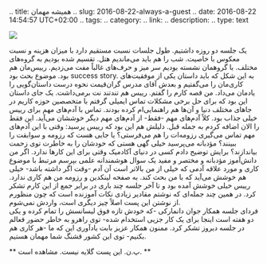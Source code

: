 .. title: همیشه مهمان
.. slug: 2016-08-22-always-a-guest
.. date: 2016-08-22 14:54:57 UTC+02:00
.. tags: 
.. category: 
.. link: 
.. description: 
.. type: text

<img src="http://googledrive.com/host/0B8OOfC6oWXEPM3JwRE1UU1RZTDg" />

یک جلسه دو روزه داشتیم. طول جلسات نسبت مستقیم دارد با میزان هزینه و نسبت معکوس با خاصیت. شب را هم باید می‌ماندیم هتل. تقسیم شده بودیم به گروه‌های مختلف. با گروهمان نشسته بودیم سر میز و حرف‌های غالباً مفت می‌زدیم. رییس‌مان هم بود. موضوع بحث بود success story. به این شکل که باید داستان یکی از موفقیت‌های کاری‌مان را می‌گفتیم و بعدش آقای مدرس گران‌قیمت نحوه درست داستان‌گویی را یادمان می‌داد. من قصه کارم را گفتم. رییس هم تندتند نت برمی‌داشت. یک جای داستان این بود که برای حل برخی مشکلات تماس ایمیلی گرفتم با متخصصین حوزه کاریم در جاهای مختلف دنیا و آن‌ها هم راهنمایی‌ام کرده بودند. تماس با آدم‌های مهم برای رییس خیلی جذاب بود. کلاً آدم‌های مهم -فقط- از آدم‌های مهم دیگر خوششان می‌آید. این فقط را الان اضافه کردم به جمله قبل. دلیلش هم این بود که رییس پرسید: وقتی با این آدم‌های مهم تماس می‌گیری رزومه‌ات را هم می‌فرستی؟‌ یا جایی هست که رزومه و سوابقت را ببینند؟‌ مؤدبانه می‌پرسید خیلی گهی هستی که خودشان را به خاطرت توی زحمت بیاندازند؟ برایش توضیح دادم کسی در دنیای آکادمیک وقتی برای این کارها ندارد. اگر من دانش‌آموز مؤدبانه و مختصر و مفید یک سوال هوشمندانه علمی بپرسم مرتبط با موضوع کاری و مورد علاقه آدمی که خیلی از من بالاتر است آن آدم -وقت اگر داشته باشد- خیلی هم خوشش می‌آید که با من بحث کند. به صفحه لینکدین و رزومه من هم کاری ندارد. رییس خیلی خوشش آمده بود و تا آخر جلسه چند باری در برابر جمع از این کارم تشکر کرد. در همین چند جمله‌ای که نوشتم مقادیر زیادی نکات آموزنده است که چون منظورم از نوشتن این پست اصلاً چیز دیگری است، واردش نمی‌شوم.  
فردای جلسه همکار جوان دانمارکی -که خودش تازه فوق لیسانسش را تمام کرده و یکی دو هفته است اینجا برای یک کار جزیی استخدام شده- توی راهرو به خاطر حضور فعالم در جلسه دیروز تشکر کرد. ممنون همکار عزیز بابت یادآوری این که ما -هر کاری هم بکنیم- توی این کشور قشنگ شما مهمان هستیم.  

** پ.ن. این پست گلایه نیست. مشاهده است. **
